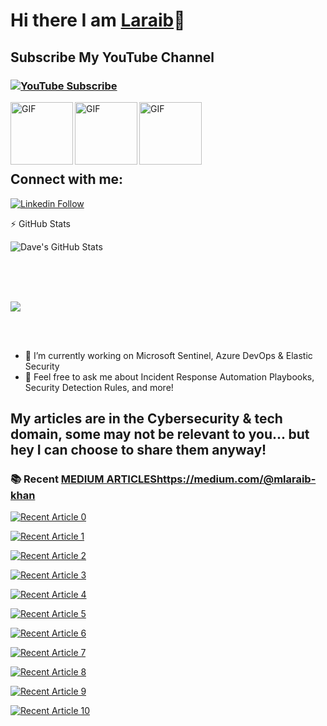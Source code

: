# Hi there I am [Laraib](https://www.linkedin.com/in/mlaraibkhan/)👋

## Subscribe My YouTube Channel
### [![YouTube Subscribe](https://img.shields.io/badge/YouTube_@cybersecuritysupe-SUBSCRIBE-red?logo=youtube&style=for-the-badge&logoColor=red)](https://www.youtube.com/@cybersecuritysupe?sub_confirmation=1) 

<img align="left" width="100px" alt="GIF" src="https://images.credly.com/size/680x680/images/7e75516f-5149-4d19-8d09-aa3dab4907cb/security-operations-analyst-associate-600x600.png" />
<img align="left" width="100px" alt="GIF" src="https://images.credly.com/size/680x680/images/0ba22331-acf9-4e8a-8ce3-b4cc3d376040/image.png" />
<img align="left" width="100px" alt="GIF" src="https://images.credly.com/size/680x680/images/5e6f5247-1d61-4932-a5da-999a7feec067/isc2_cissp2.png" />

<br /><br />

<br /><br />

## Connect with me:
[![Linkedin Follow](https://img.shields.io/static/v1?label=&message=Linkedin&color=blue&logo=linkedin&style=for-the-badge)](https://www.linkedin.com/in/mlaraibkhan/)

:zap: GitHub Stats

<img align="left" alt="Dave's GitHub Stats" src="https://github-readme-stats.vercel.app/api?username=mlaraibkhan&show_icons=true&hide_border=true&count_private=true&show_icons=true&theme=react" /><br /><br />

<br /><br />
<p>
    <img
        src="https://github-profile-summary-cards.vercel.app/api/cards/profile-details?username=mlaraibkhan&theme=github_dark" />
</p>

<br /><br />

- 🔭 I’m currently working on Microsoft Sentinel, Azure DevOps & Elastic Security
- 💬 Feel free to ask me about Incident Response Automation Playbooks, Security Detection Rules, and more!

## My articles are in the Cybersecurity & tech domain, some may not be relevant to you... but hey I can choose to share them anyway!
### 📚 Recent [MEDIUM ARTICLES](https://medium.com/@mlaraib-khan)https://medium.com/@mlaraib-khan


<a target="_blank" href="https://github-readme-medium-recent-article.vercel.app/medium/@mlaraib-khan/0"><img src="https://github-readme-medium-recent-article.vercel.app/medium/@mlaraib-khan/0" alt="Recent Article 0"> 
 
<a target="_blank" href="https://github-readme-medium-recent-article.vercel.app/medium/@mlaraib-khan/1"><img src="https://github-readme-medium-recent-article.vercel.app/medium/@mlaraib-khan/1" alt="Recent Article 1"> 
 
<a target="_blank" href="https://github-readme-medium-recent-article.vercel.app/medium/@mlaraib-khan/2"><img src="https://github-readme-medium-recent-article.vercel.app/medium/@mlaraib-khan/2" alt="Recent Article 2"> 
 
<a target="_blank" href="https://github-readme-medium-recent-article.vercel.app/medium/@mlaraib-khan/3"><img src="https://github-readme-medium-recent-article.vercel.app/medium/@mlaraib-khan/3" alt="Recent Article 3"> 
  
<a target="_blank" href="https://github-readme-medium-recent-article.vercel.app/medium/@mlaraib-khan/4"><img src="https://github-readme-medium-recent-article.vercel.app/medium/@mlaraib-khan/4" alt="Recent Article 4"> 

<a target="_blank" href="https://github-readme-medium-recent-article.vercel.app/medium/@mlaraib-khan/5"><img src="https://github-readme-medium-recent-article.vercel.app/medium/@mlaraib-khan/5" alt="Recent Article 5">
 
<a target="_blank" href="https://github-readme-medium-recent-article.vercel.app/medium/@mlaraib-khan/6"><img src="https://github-readme-medium-recent-article.vercel.app/medium/@mlaraib-khan/6" alt="Recent Article 6">
 
<a target="_blank" href="https://github-readme-medium-recent-article.vercel.app/medium/@mlaraib-khan/7"><img src="https://github-readme-medium-recent-article.vercel.app/medium/@mlaraib-khan/7" alt="Recent Article 7">

<a target="_blank" href="https://github-readme-medium-recent-article.vercel.app/medium/@mlaraib-khan/7"><img src="https://github-readme-medium-recent-article.vercel.app/medium/@mlaraib-khan/8" alt="Recent Article 8">

<a target="_blank" href="https://github-readme-medium-recent-article.vercel.app/medium/@mlaraib-khan/7"><img src="https://github-readme-medium-recent-article.vercel.app/medium/@mlaraib-khan/9" alt="Recent Article 9">

<a target="_blank" href="https://github-readme-medium-recent-article.vercel.app/medium/@mlaraib-khan/7"><img src="https://github-readme-medium-recent-article.vercel.app/medium/@mlaraib-khan/10" alt="Recent Article 10">
 
